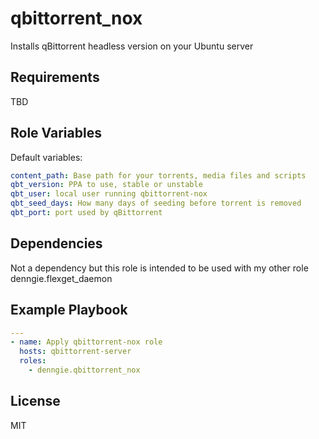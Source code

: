 qbittorrent_nox
=========

Installs qBittorrent headless version on your Ubuntu server

Requirements
------------

TBD

Role Variables
--------------

Default variables:
```yaml
content_path: Base path for your torrents, media files and scripts
qbt_version: PPA to use, stable or unstable
qbt_user: local user running qbittorrent-nox 
qbt_seed_days: How many days of seeding before torrent is removed
qbt_port: port used by qBittorrent
```

Dependencies
------------

Not a dependency but this role is intended to be used with my other role denngie.flexget_daemon

Example Playbook
----------------

```yaml
---
- name: Apply qbittorrent-nox role
  hosts: qbittorrent-server
  roles:
    - denngie.qbittorrent_nox
```

License
-------

MIT
